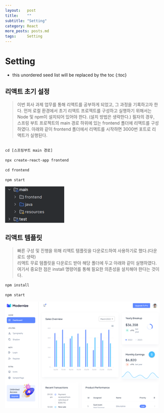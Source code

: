 ```yaml
---
layout:   post
title:    ""
subtitle: "Setting"
category: React
more_posts: posts.md
tags:     Setting
---
```

# Setting

<!--more-->
<!-- Table of contents -->
* this unordered seed list will be replaced by the toc
{:toc}

<!-- text -->

## 리액트 초기 설정
> 이번 회사 과제 업무를 통해 리액트를 공부하게 되었고, 그 과정을 기록하고자 한다.
> 먼저 로컬 환경에서 초기 리액트 프로젝트를 구성하고 실행하기 위해서는 Node 및 npm이 설치되어 있어야 한다. (설치 방법은 생략한다.)
> 필자의 경우, 스프링 부트 프로젝트의 main 경로 하위에 있는 frontend 폴더에 리액트를 구성하였다.
> 아래와 같이 frontend 폴더에서 리액트를 시작하면 3000번 포트로 리액트가 실행된다.

``` shell

cd [스프링부트 main 경로]

npx create-react-app frontend

cd frontend

npm start

```

![img.png](/assets/img/react/240501/img.png)

## 리액트 템플릿
> 빠른 구성 및 진행을 위해 리액트 템플릿을 다운로드하여 사용하기로 했다.(다운로드 생략)  
> 리액트 무료 템플릿을 다운로드 받아 해당 폴더에 두고 아래와 같이 실행하였다.  
> 여기서 중요한 점은 install 명령어를 통해 필요한 의존성을 설치해야 한다는 것이다.  

``` shell
npm install

npm start
```

![img_1.png](/assets/img/react/240501/img_1.png)
